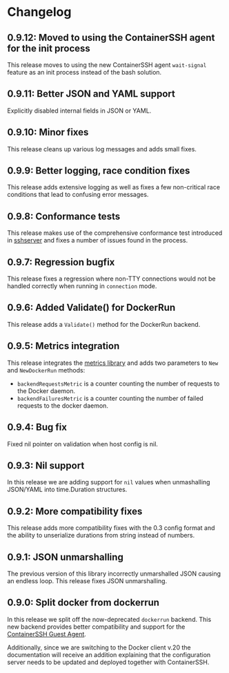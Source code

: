# Changelog

## 0.9.12: Moved to using the ContainerSSH agent for the init process

This release moves to using the new ContainerSSH agent `wait-signal` feature as an init process instead of the bash solution.

## 0.9.11: Better JSON and YAML support

Explicitly disabled internal fields in JSON or YAML.

## 0.9.10: Minor fixes

This release cleans up various log messages and adds small fixes.

## 0.9.9: Better logging, race condition fixes

This release adds extensive logging as well as fixes a few non-critical race conditions that lead to confusing error messages.

## 0.9.8: Conformance tests

This release makes use of the comprehensive conformance test introduced in [sshserver](https://github.com/containerssh/sshserver) and fixes a number of issues found in the process.

## 0.9.7: Regression bugfix

This release fixes a regression where non-TTY connections would not be handled correctly when running in `connection` mode.

## 0.9.6: Added Validate() for DockerRun

This release adds a `Validate()` method for the DockerRun backend.

## 0.9.5: Metrics integration

This release integrates the [metrics library](https://github.com/containerssh/metrics) and adds two parameters to `New` and `NewDockerRun` methods:

- `backendRequestsMetric` is a counter counting the number of requests to the Docker daemon.
- `backendFailuresMetric` is a counter counting the number of failed requests to the docker daemon.

## 0.9.4: Bug fix 

Fixed nil pointer on validation when host config is nil.

## 0.9.3: Nil support

In this release we are adding support for `nil` values when unmashalling JSON/YAML into time.Duration structures.

## 0.9.2: More compatibility fixes

This release adds more compatibility fixes with the 0.3 config format and the ability to unserialize durations from string instead of numbers.

## 0.9.1: JSON unmarshalling

The previous version of this library incorrectly unmarshalled JSON causing an endless loop. This release fixes JSON unmarshalling.

## 0.9.0: Split docker from dockerrun

In this release we split off the now-deprecated `dockerrun` backend. This new backend provides better compatibility and support for the [ContainerSSH Guest Agent](https://github.com/containerssh/agent).

Additionally, since we are switching to the Docker client v.20 the documentation will receive an addition explaining that the configuration server needs to be updated and deployed together with ContainerSSH.
